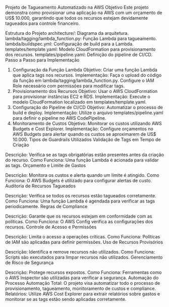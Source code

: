 Projeto de Tagueamento Automatizado na AWS
Objetivo
Este projeto demonstra como provisionar uma aplicação na AWS com um orçamento de US$ 10.000, garantindo que todos os recursos estejam devidamente tagueados para controle financeiro.

Estrutura do Projeto
architecture/: Diagrama da arquitetura.
lambda/tagging/lambda_function.py: Função Lambda para tagueamento.
lambda/buildspec.yml: Configuração de build para a Lambda.
templates/template.yaml: Modelo CloudFormation para provisionamento dos recursos.
templates/pipeline.yaml: Definição do pipeline de CI/CD.
Passo a Passo para Implementação
1. Configuração da Função Lambda
Objetivo: Criar uma função Lambda que aplica tags nos recursos.
Implementação:
Faça o upload do código da função em lambda/tagging/lambda_function.py.
Configure o IAM Role necessário com permissões para modificar tags.
2. Provisionamento dos Recursos
Objetivo: Usar o AWS CloudFormation para provisionar instâncias EC2 e RDS.
Implementação:
Execute o modelo CloudFormation localizado em templates/template.yaml.
3. Configuração do Pipeline de CI/CD
Objetivo: Automatizar o processo de build e deploy.
Implementação:
Utilize o arquivo templates/pipeline.yaml para definir o pipeline no AWS CodePipeline.
4. Monitoramento de Custos
Objetivo: Monitorar os custos utilizando AWS Budgets e Cost Explorer.
Implementação:
Configure orçamentos no AWS Budgets para alertar quando os custos se aproximarem de US$ 10.000.
Tipos de Guardrails Utilizados
Validação de Tags em Tempo de Criação

Descrição: Verifica se as tags obrigatórias estão presentes antes da criação do recurso.
Como Funciona: Uma função Lambda é acionada para validar as tags.
Orçamento e Limite de Gastos

Descrição: Monitora os custos e alerta quando um limite é atingido.
Como Funciona: O AWS Budgets é utilizado para configurar alertas de custo.
Auditoria de Recursos Tagueados

Descrição: Verifica se todos os recursos estão tagueados corretamente.
Como Funciona: Uma função Lambda é agendada para verificar as tags periodicamente.
Regras de Compliance

Descrição: Garante que os recursos estejam em conformidade com as políticas.
Como Funciona: O AWS Config verifica as configurações dos recursos.
Controle de Acesso e Permissões

Descrição: Limita o acesso a operações críticas.
Como Funciona: Políticas de IAM são aplicadas para definir permissões.
Uso de Recursos Provisórios

Descrição: Identifica e remove recursos não utilizados.
Como Funciona: Scripts são executados para limpar recursos não utilizados.
Gerenciamento de Risco de Segurança

Descrição: Protege recursos expostos.
Como Funciona: Ferramentas como o AWS Inspector são utilizadas para verificar a segurança.
Automação do Processo
Automação Total: O projeto visa automatizar todo o processo de provisionamento, tagueamento, monitoramento de custos e compliance.
Relatórios: Utilize AWS Cost Explorer para extrair relatórios sobre gastos e monitorar se as tags estão sendo aplicadas corretamente.